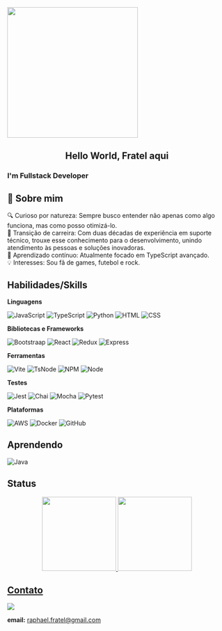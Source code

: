 <img src="https://github.com/user-attachments/assets/fee90cec-a23e-4fd1-bfee-77155d09941d" height="300">

<center><h2>Hello World, Fratel aqui</h2></center>

### I'm Fullstack Developer

## 🚀 Sobre mim
🔍 Curioso por natureza: Sempre busco entender não apenas como algo funciona, mas como posso otimizá-lo.<br>
🔄 Transição de carreira: Com duas décadas de experiência em suporte técnico, trouxe esse conhecimento para o desenvolvimento, unindo atendimento às pessoas e soluções inovadoras.<br>
🌱 Aprendizado contínuo: Atualmente focado em TypeScript avançado.<br>
💡 Interesses: Sou fã de games, futebol e rock.<br>

## Habilidades/Skills

**Linguagens**

![JavaScript](https://img.shields.io/badge/JavaScript-323330?style=for-the-badge&logo=javascript&logoColor=F7DF1E)
![TypeScript](https://img.shields.io/badge/TypeScript-007ACC?style=for-the-badge&logo=typescript&logoColor=white)
![Python](https://img.shields.io/badge/Python-FFD43B?style=for-the-badge&logo=python&logoColor=blue)
![HTML](https://img.shields.io/badge/HTML5-E34F26?style=for-the-badge&logo=html5&logoColor=white)
![CSS](https://img.shields.io/badge/CSS3-1572B6?style=for-the-badge&logo=css3&logoColor=white)

**Bibliotecas e Frameworks**

![Bootstraap](https://img.shields.io/badge/Bootstrap-563D7C?style=for-the-badge&logo=bootstrap&logoColor=white)
![React](https://img.shields.io/badge/React-20232A?style=for-the-badge&logo=react&logoColor=61DAFB)
![Redux](https://img.shields.io/badge/Redux-593D88?style=for-the-badge&logo=redux&logoColor=white)
![Express](https://img.shields.io/badge/Express%20js-000000?style=for-the-badge&logo=express&logoColor=white)

**Ferramentas**

![Vite](https://img.shields.io/badge/Vite-B73BFE?style=for-the-badge&logo=vite&logoColor=FFD62E)
![TsNode](https://img.shields.io/badge/ts--node-3178C6?style=for-the-badge&logo=ts-node&logoColor=white)
![NPM](https://img.shields.io/badge/npm-CB3837?style=for-the-badge&logo=npm&logoColor=white)
![Node](https://img.shields.io/badge/Node%20js-339933?style=for-the-badge&logo=nodedotjs&logoColor=white)


**Testes**

![Jest](https://img.shields.io/badge/Jest-C21325?style=for-the-badge&logo=jest&logoColor=white)
![Chai](https://img.shields.io/badge/chai-A30701?style=for-the-badge&logo=chai&logoColor=white)
![Mocha](https://img.shields.io/badge/Mocha-8D6748?style=for-the-badge&logo=Mocha&logoColor=white)
![Pytest](https://img.shields.io/badge/-pytest-%43B02A?style=for-the-badge&logo=pytest&logoColor=white)

**Plataformas**

![AWS](https://img.shields.io/badge/Amazon_AWS-FF9900?style=for-the-badge&logo=amazonaws&logoColor=white)
![Docker](https://img.shields.io/badge/Docker-2CA5E0?style=for-the-badge&logo=docker&logoColor=white)
![GitHub](https://img.shields.io/badge/GitHub-100000?style=for-the-badge&logo=github&logoColor=white)
 

## Aprendendo

![Java](https://img.shields.io/badge/C%23-239120?style=for-the-badge&logo=c-sharp&logoColor=white)
  
## Status

<div align="center">
  <a href="https://github.com/amanda-vlopes">
  <img height="170em" src="https://github-readme-stats.vercel.app/api?username=raphafratel&show_icons=true&theme=nightowl&include_all_commits=true&count_private=true"/>
  <img height="170em" src="https://github-readme-stats.vercel.app/api/top-langs/?username=raphafratel&layout=compact&langs_count=7&theme=nightowl"/>
</div>
  

## Contato
<div> 
  <a href="https://www.linkedin.com/in/raphafratel/" target="_blank"><img src="https://img.shields.io/badge/-LinkedIn-%230077B5?style=for-the-badge&logo=linkedin&logoColor=white" target="_blank"></a>  
</div>

 **email:** raphael.fratel@gmail.com
